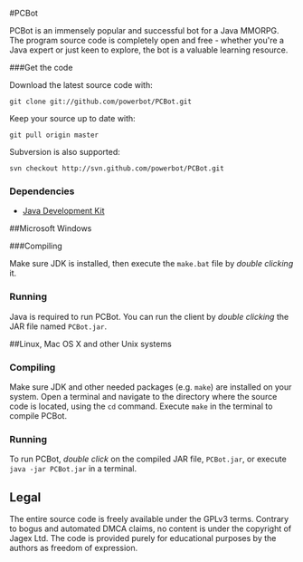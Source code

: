 #PCBot

PCBot is an immensely popular and successful bot for a Java MMORPG. The program source code is completely open and free - whether you're a Java expert or just keen to explore, the bot is a valuable learning resource. 

###Get the code

Download the latest source code with:

    git clone git://github.com/powerbot/PCBot.git
	
Keep your source up to date with:

    git pull origin master

Subversion is also supported:

    svn checkout http://svn.github.com/powerbot/PCBot.git

### Dependencies

 * [Java Development Kit](http://www.oracle.com/technetwork/java/javase/downloads/)


##Microsoft Windows

###Compiling

Make sure JDK is installed, then execute the `make.bat` file by *double clicking* it.

### Running

Java is required to run PCBot. You can run the client by *double clicking* the JAR file named `PCBot.jar`.


##Linux, Mac OS X and other Unix systems

### Compiling

Make sure JDK and other needed packages (e.g. `make`) are installed on your system. Open a terminal and navigate to the directory where the source code is located, using the `cd` command. Execute `make` in the terminal to compile PCBot.

### Running

To run PCBot, *double click* on the compiled JAR file, `PCBot.jar`, or execute `java -jar PCBot.jar` in a terminal.

## Legal 

The entire source code is freely available under the GPLv3 terms. Contrary to bogus and automated DMCA claims, no content is under the copyright of Jagex Ltd. The code is provided purely for educational purposes by the authors as freedom of expression.
